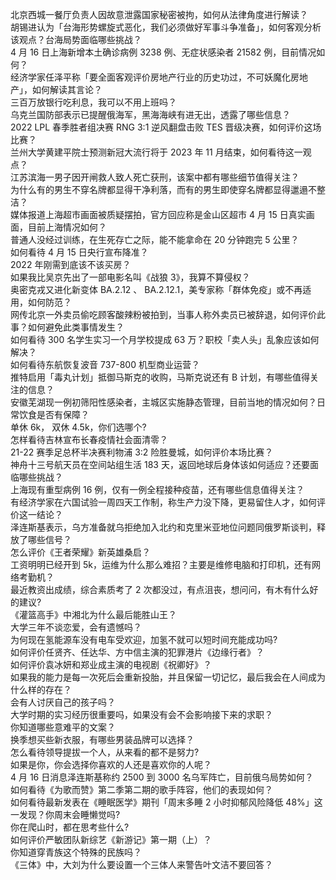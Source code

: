 北京西城一餐厅负责人因故意泄露国家秘密被拘，如何从法律角度进行解读？  
胡锡进认为「台海形势螺旋式恶化，我们必须做好军事斗争准备」，如何客观分析该观点？台海局势面临哪些挑战？  
4 月 16 日上海新增本土确诊病例 3238 例、无症状感染者 21582 例，目前情况如何？  
经济学家任泽平称「要全面客观评价房地产行业的历史功过，不可妖魔化房地产」，如何解读其言论？  
三百万放银行吃利息，我可以不用上班吗？  
乌克兰国防部表示已提醒俄海军，黑海海峡有进无出，透露了哪些信息？  
2022 LPL 春季胜者组决赛 RNG 3:1 逆风翻盘击败 TES 晋级决赛，如何评价这场比赛？  
兰州大学黄建平院士预测新冠大流行将于 2023 年 11 月结束，如何看待这一观点？  
江苏滨海一男子因开闸救人致人死亡获刑，该案中都有哪些细节值得关注？  
为什么有的男生不穿名牌都显得干净利落，而有的男生即使穿名牌都显得邋遢不整洁？  
媒体报道上海超市画面被质疑摆拍，官方回应称是金山区超市 4 月 15 日真实画面，目前上海情况如何？  
普通人没经过训练，在生死存亡之际，能不能拿命在 20 分钟跑完 5 公里？  
如何看待 4 月 15 日央行宣布降准？  
2022 年刚需到底该不该买房？  
如果我比吴京先出了一部电影名叫《战狼 3》，我算不算侵权？  
奥密克戎又进化新变体 BA.2.12 、 BA.2.12.1，美专家称「群体免疫」或不再适用，如何防范？  
网传北京一外卖员偷吃顾客酸辣粉被拍到，当事人称外卖员已被辞退，如何评价此事？如何避免此类事情发生？  
如何看待 300 名学生实习一个月学校提成 63 万？职校「卖人头」乱象应该如何解决？  
如何看待东航恢复波音 737-800 机型商业运营？  
推特启用「毒丸计划」抵御马斯克的收购，马斯克说还有 B 计划，有哪些值得关注的信息？  
安徽芜湖现一例初筛阳性感染者，主城区实施静态管理，目前当地的情况如何？日常饮食是否有保障？  
单休 6k， 双休 4.5k，你们选哪个?  
怎样看待吉林宣布长春疫情社会面清零？  
21-22 赛季足总杯半决赛利物浦 3:2 险胜曼城，如何评价本场比赛？  
神舟十三号航天员在空间站组生活 183 天，返回地球后身体该如何适应？还要面临哪些挑战？  
上海现有重型病例 16 例，仅有一例全程接种疫苗，还有哪些信息值得关注？  
有经济学家在六国试验一周四天工作制，称生产力没下降，更易留住人才，如何评价这一结论？  
泽连斯基表示，乌方准备就乌拒绝加入北约和克里米亚地位问题同俄罗斯谈判，释放了哪些信号？  
怎么评价《王者荣耀》新英雄桑启？  
工资明明已经开到 5k，运维为什么那么难招？主要是维修电脑和打印机，还有网络考勤机？  
最近教资出成绩，综合素质考了 2 次都没过，有点沮丧，想问问，有木有什么好的建议?  
《灌篮高手》中湘北为什么最后能胜山王？  
大学三年不谈恋爱，会有遗憾吗？  
为何现在氢能源车没有电车受欢迎，加氢不就可以短时间充能成功吗?  
如何评价任贤齐、任达华、方中信主演的犯罪港片《边缘行者》？  
如何评价袁冰妍和郑业成主演的电视剧《祝卿好》？  
如果我的能力是每一次死后会重新投胎，并且保留一切记忆，最后我会在人间成为什么样的存在？  
会有人讨厌自己的孩子吗？  
大学时期的实习经历很重要吗，如果没有会不会影响接下来的求职？  
你知道哪些意难平的文案？  
换季想买些新衣服，有哪些男装品牌可以选择？  
怎么看待领导提拔一个人，从来看的都不是努力?  
如果是你，你会选择你喜欢的人还是喜欢你的人呢？  
4 月 16 日消息泽连斯基称约 2500 到 3000 名乌军阵亡，目前俄乌局势如何？  
如何看待《为歌而赞》第二季第二期的歌手阵容，他们的表现如何？  
如何看待最新发表在《睡眠医学》期刊「周末多睡 2 小时抑郁风险降低 48%」这一发现？你周末会睡懒觉吗?  
你在爬山时，都在思考些什么?  
如何评价严敏团队新综艺《新游记》第一期（上）？  
你知道穿青族这个特殊的民族吗？  
《三体》中，大刘为什么要设置一个三体人来警告叶文洁不要回答？  
